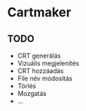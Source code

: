 # Cartmaker

## TODO
- CRT generálás
- Vizuális megjelenítés
- CRT hozzáadás
- File név módosítás
- Törlés
- Mozgatás
- ...